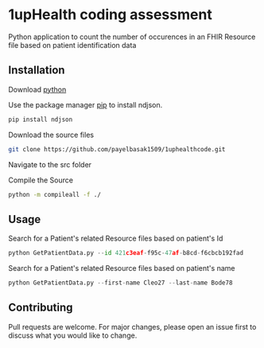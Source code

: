 # 1upHealth coding assessment

Python application to count the number of occurences in an FHIR Resource file based on patient identification data 

## Installation

Download [python](https://www.python.org/downloads/)

Use the package manager [pip](https://pip.pypa.io/en/stable/) to install ndjson.
```bash
pip install ndjson
```

Download the source files
```bash
git clone https://github.com/payelbasak1509/1uphealthcode.git
```

Navigate to the src folder

Compile the Source
```bash
python -m compileall -f ./
```

## Usage

Search for a Patient's related Resource files based on patient's Id
```python
python GetPatientData.py --id 421c3eaf-f95c-47af-b8cd-f6cbcb192fad
```

Search for a Patient's related Resource files based on patient's name
```python
python GetPatientData.py --first-name Cleo27 --last-name Bode78
```

## Contributing
Pull requests are welcome. For major changes, please open an issue first to discuss what you would like to change.
